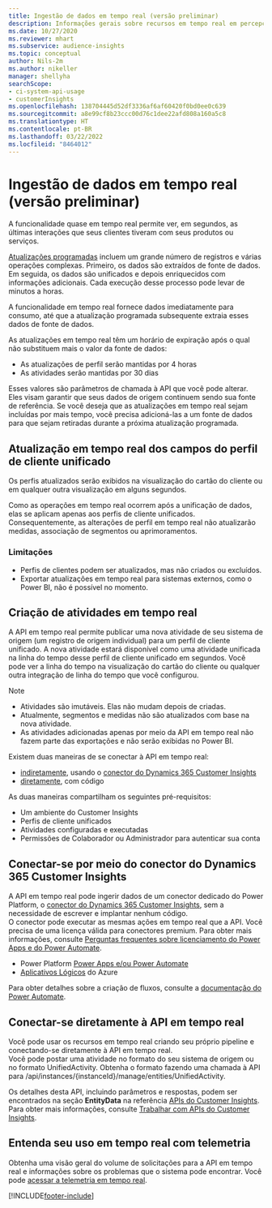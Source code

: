 ```yaml
---
title: Ingestão de dados em tempo real (versão preliminar)
description: Informações gerais sobre recursos em tempo real em percepções de público.
ms.date: 10/27/2020
ms.reviewer: mhart
ms.subservice: audience-insights
ms.topic: conceptual
author: Nils-2m
ms.author: nikeller
manager: shellyha
searchScope:
- ci-system-api-usage
- customerInsights
ms.openlocfilehash: 138704445d52df3336af6af60420f0bd0ee0c639
ms.sourcegitcommit: a8e99cf8b23ccc00d76c1dee22afd808a160a5c8
ms.translationtype: HT
ms.contentlocale: pt-BR
ms.lasthandoff: 03/22/2022
ms.locfileid: "8464012"
---
```

# <a name="real-time-data-ingestion-preview"></a>Ingestão de dados em tempo real (versão preliminar)

A funcionalidade quase em tempo real permite ver, em segundos, as últimas interações que seus clientes tiveram com seus produtos ou serviços.

[Atualizações programadas](system.md#schedule-tab) incluem um grande número de registros e várias operações complexas. Primeiro, os dados são extraídos de fonte de dados. Em seguida, os dados são unificados e depois enriquecidos com informações adicionais. Cada execução desse processo pode levar de minutos a horas.

A funcionalidade em tempo real fornece dados imediatamente para consumo, até que a atualização programada subsequente extraia esses dados de fonte de dados.

As atualizações em tempo real têm um horário de expiração após o qual não substituem mais o valor da fonte de dados:

- As atualizações de perfil serão mantidas por 4 horas
- As atividades serão mantidas por 30 dias

Esses valores são parâmetros de chamada à API que você pode alterar. Eles visam garantir que seus dados de origem continuem sendo sua fonte de referência. Se você deseja que as atualizações em tempo real sejam incluídas por mais tempo, você precisa adicioná-las a um fonte de dados para que sejam retiradas durante a próxima atualização programada.

## <a name="real-time-update-of-the-unified-customer-profile-fields"></a>Atualização em tempo real dos campos do perfil de cliente unificado

Os perfis atualizados serão exibidos na visualização do cartão do cliente ou em qualquer outra visualização em alguns segundos.

Como as operações em tempo real ocorrem após a unificação de dados, elas se aplicam apenas aos perfis de cliente unificados. Consequentemente, as alterações de perfil em tempo real não atualizarão medidas, associação de segmentos ou aprimoramentos.

### <a name="limitations"></a>Limitações

- Perfis de clientes podem ser atualizados, mas não criados ou excluídos.
- Exportar atualizações em tempo real para sistemas externos, como o Power BI, não é possível no momento.

## <a name="real-time-creation-of-activities"></a>Criação de atividades em tempo real

A API em tempo real permite publicar uma nova atividade de seu sistema de origem (um registro de origem individual) para um perfil de cliente unificado. A nova atividade estará disponível como uma atividade unificada na linha do tempo desse perfil de cliente unificado em segundos. Você pode ver a linha do tempo na visualização do cartão do cliente ou qualquer outra integração de linha do tempo que você configurou.

> [!NOTE]
>
> - Atividades são imutáveis. Elas não mudam depois de criadas.
> - Atualmente, segmentos e medidas não são atualizados com base na nova atividade.
> - As atividades adicionadas apenas por meio da API em tempo real não fazem parte das exportações e não serão exibidas no Power BI.

Existem duas maneiras de se conectar à API em tempo real:

- [indiretamente](#connect-via-the-dynamics-365-customer-insights-connector), usando o [conector do Dynamics 365 Customer Insights](/connectors/customerinsights/)
- [diretamente](#connect-directly-to-the-real-time-api), com código

As duas maneiras compartilham os seguintes pré-requisitos:

- Um ambiente do Customer Insights
- Perfis de cliente unificados
- Atividades configuradas e executadas
- Permissões de Colaborador ou Administrador para autenticar sua conta

## <a name="connect-via-the-dynamics-365-customer-insights-connector"></a>Conectar-se por meio do conector do Dynamics 365 Customer Insights

A API em tempo real pode ingerir dados de um conector dedicado do Power Platform, o [conector do Dynamics 365 Customer Insights](/connectors/customerinsights/), sem a necessidade de escrever e implantar nenhum código.    
O conector pode executar as mesmas ações em tempo real que a API. Você precisa de uma licença válida para conectores premium. Para obter mais informações, consulte [Perguntas frequentes sobre licenciamento do Power Apps e do Power Automate](/power-platform/admin/powerapps-flow-licensing-faq).

- Power Platform [Power Apps e/ou Power Automate](/connectors/)
- [Aplicativos Lógicos](/azure/connectors/apis-list) do Azure

Para obter detalhes sobre a criação de fluxos, consulte a [documentação do Power Automate](/power-automate/).

## <a name="connect-directly-to-the-real-time-api"></a>Conectar-se diretamente à API em tempo real

Você pode usar os recursos em tempo real criando seu próprio pipeline e conectando-se diretamente à API em tempo real.    
Você pode postar uma atividade no formato do seu sistema de origem ou no formato UnifiedActivity. Obtenha o formato fazendo uma chamada à API para /api/instances/{instanceId}/manage/entities/UnifiedActivity.

Os detalhes desta API, incluindo parâmetros e respostas, podem ser encontrados na seção **EntityData** na referência [APIs do Customer Insights](https://developer.ci.ai.dynamics.com/api-details#api=CustomerInsights). Para obter mais informações, consulte [Trabalhar com APIs do Customer Insights](apis.md).

## <a name="understand-your-real-time-usage-with-telemetry"></a>Entenda seu uso em tempo real com telemetria

Obtenha uma visão geral do volume de solicitações para a API em tempo real e informações sobre os problemas que o sistema pode encontrar. Você pode [acessar a telemetria em tempo real](system.md#api-usage-tab). 


[!INCLUDE[footer-include](../includes/footer-banner.md)]
